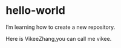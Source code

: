 # hello-world
I’m learning how to create a new repository.

Here is VikeeZhang,you can call me vikee.
